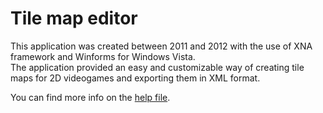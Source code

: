 # Tile map editor
This application was created between 2011 and 2012 with the use of XNA framework and Winforms for Windows Vista.  
The application provided an easy and customizable way of creating tile maps for 2D videogames and exporting them in XML format.

You can find more info on the [help file](./docs/help.pdf).